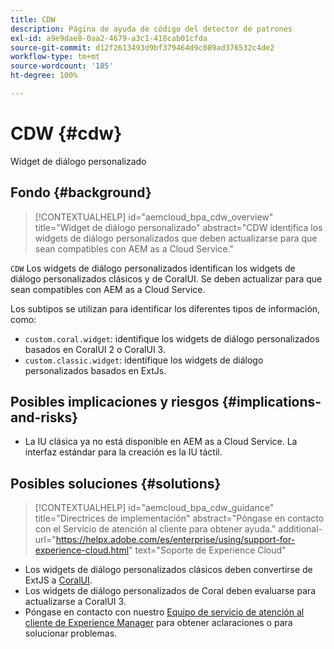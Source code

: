 ```yaml
---
title: CDW
description: Página de ayuda de código del detector de patrones
exl-id: a9e9dae8-0aa2-4679-a3c1-418cab01cfda
source-git-commit: d12f2613493d9bf379464d9c089ad376532c4de2
workflow-type: tm+mt
source-wordcount: '185'
ht-degree: 100%

---
```


# CDW {#cdw}

Widget de diálogo personalizado

## Fondo {#background}

>[!CONTEXTUALHELP]
>id="aemcloud_bpa_cdw_overview"
>title="Widget de diálogo personalizado"
>abstract="CDW identifica los widgets de diálogo personalizados que deben actualizarse para que sean compatibles con AEM as a Cloud Service."

`CDW` Los widgets de diálogo personalizados identifican los widgets de diálogo personalizados clásicos y de CoralUI. Se deben actualizar para que sean compatibles con AEM as a Cloud Service.

Los subtipos se utilizan para identificar los diferentes tipos de información, como:

* `custom.coral.widget`: identifique los widgets de diálogo personalizados basados en CoralUI 2 o CoralUI 3.
* `custom.classic.widget`: identifique los widgets de diálogo personalizados basados en ExtJs.

## Posibles implicaciones y riesgos {#implications-and-risks}

* La IU clásica ya no está disponible en AEM as a Cloud Service. La interfaz estándar para la creación es la IU táctil.

## Posibles soluciones {#solutions}

>[!CONTEXTUALHELP]
>id="aemcloud_bpa_cdw_guidance"
>title="Directrices de implementación"
>abstract="Póngase en contacto con el Servicio de atención al cliente para obtener ayuda."
>additional-url="https://helpx.adobe.com/es/enterprise/using/support-for-experience-cloud.html" text="Soporte de Experience Cloud"

* Los widgets de diálogo personalizados clásicos deben convertirse de ExtJS a [CoralUI](https://developer.adobe.com/experience-manager/reference-materials/6-5/coral-ui/coralui3/getting-started.html).
* Los widgets de diálogo personalizados de Coral deben evaluarse para actualizarse a CoralUI 3.
* Póngase en contacto con nuestro [Equipo de servicio de atención al cliente de Experience Manager](https://helpx.adobe.com/es/enterprise/using/support-for-experience-cloud.html) para obtener aclaraciones o para solucionar problemas.
